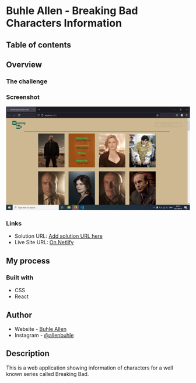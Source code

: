 # Buhle Allen - Breaking Bad Characters Information

## Table of contents

## Overview

### The challenge

### Screenshot

![](./screenShort.png)

### Links

- Solution URL: [Add solution URL here](https://github.com/AllenBuhle1/breaking-bad-character-info.git)
- Live Site URL: [On Netlify](https://stoic-dijkstra-32fecb.netlify.app/)

## My process

### Built with

- CSS
- React

## Author

- Website - [Buhle Allen](https://www.allenbuhle.com)
- Instagram - [@allenbuhle](https://www.instagram.com/allenbuhle)

## Description

This is a web application showing information of characters for a well known series called Breaking Bad.
